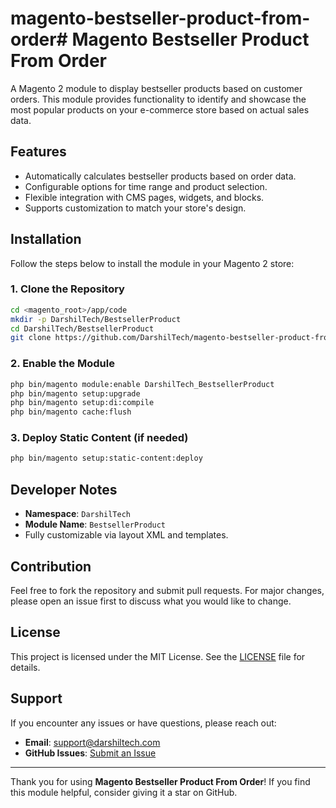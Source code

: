 # magento-bestseller-product-from-order# Magento Bestseller Product From Order

A Magento 2 module to display bestseller products based on customer orders. This module provides functionality to identify and showcase the most popular products on your e-commerce store based on actual sales data.

## Features

- Automatically calculates bestseller products based on order data.
- Configurable options for time range and product selection.
- Flexible integration with CMS pages, widgets, and blocks.
- Supports customization to match your store's design.

## Installation

Follow the steps below to install the module in your Magento 2 store:

### 1. Clone the Repository
```bash
cd <magento_root>/app/code
mkdir -p DarshilTech/BestsellerProduct
cd DarshilTech/BestsellerProduct
git clone https://github.com/DarshilTech/magento-bestseller-product-from-order.git .
```

### 2. Enable the Module
```bash
php bin/magento module:enable DarshilTech_BestsellerProduct
php bin/magento setup:upgrade
php bin/magento setup:di:compile
php bin/magento cache:flush
```

### 3. Deploy Static Content (if needed)
```bash
php bin/magento setup:static-content:deploy
```

## Developer Notes

- **Namespace**: `DarshilTech`
- **Module Name**: `BestsellerProduct`
- Fully customizable via layout XML and templates.

## Contribution

Feel free to fork the repository and submit pull requests. For major changes, please open an issue first to discuss what you would like to change.

## License

This project is licensed under the MIT License. See the [LICENSE](LICENSE) file for details.

## Support

If you encounter any issues or have questions, please reach out:

- **Email**: support@darshiltech.com
- **GitHub Issues**: [Submit an Issue](<issues>)

---

Thank you for using **Magento Bestseller Product From Order**! If you find this module helpful, consider giving it a star on GitHub.

